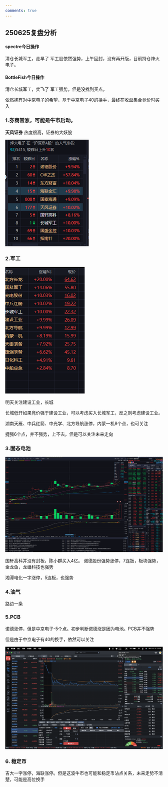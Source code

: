```yaml
---
comments: true
---
```

## 250625复盘分析


#### spectre今日操作
清仓长城军工，走早了    军工股依然强势，上午回封，没有再开版，目前持仓烽火电子。

#### BottleFish今日操作

清仓长城军工，卖飞了  军工强势，但是没找到买点。

依然抱有对中京电子的希望，基于中京电子40的换手，最终在收盘集合竞价时买入

### 1.券商普涨，可能是牛市启动。

**天风证券** 热度很高，证券的大妖股

![alt text](image.png)

### 2.军工

![alt text](image-1.png)


明天关注建设工业，长城

长城低开如果竞价强于建设工业，可以考虑买入长城军工，反之则考虑建设工业。

湖南天雁、中兵红箭、中光学、北方导航涨停，内蒙一机8个点，也可关注

捷强6个点，并不强势，上不去，但是可以关注未来走向
### 3.固态电池

![alt text](image-2.png)

国轩高科并没有封板，陈小群买入4亿。
诺德股份强势涨停，7连扳，板块强势，金龙鱼，龙蟠科技也强势

湘潭电化一字涨停，5连板，也强势

### 4.油气
路边一条

### 5.PCB
诺德涨停，但是中京电子-5个点。初步判断诺德涨是因为电池。PCB并不强势

但是由于中京电子有40的换手，依然可以关注

![zhongjingdianzi](zhongjingdianzi.png)

### 6. 稳定币
吉大一字涨停，海联涨停。但是这波牛市也可能和稳定币沾点关系，未来走势不清楚，可能是高位换手




